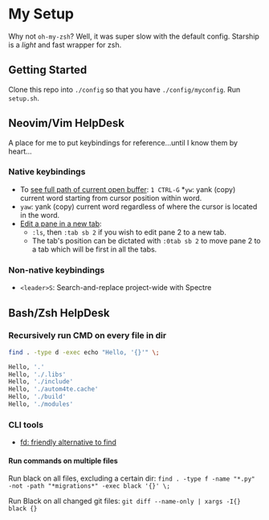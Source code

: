 # My Setup

Why not `oh-my-zsh`? Well, it was super slow with the default config. Starship is a _light_ and fast wrapper for zsh.

## Getting Started

Clone this repo into `./config` so that you have `./config/myconfig`. Run `setup.sh`.

## Neovim/Vim HelpDesk

A place for me to put keybindings for reference...until I know them by heart...

### Native keybindings
* To [see full path of current open buffer](https://vi.stackexchange.com/questions/104/how-can-i-see-the-full-path-of-the-current-file): `1 CTRL-G`
*`yw`: yank (copy) current word starting from cursor position within word.
* `yaw`: yank (copy) current word regardless of where the cursor is located in the word.
* [Edit a pane in a new tab](https://superuser.com/questions/66179/how-do-i-edit-an-existing-buffer-in-a-new-tab-in-vim#:~:text=You%20can%20accomplish%20this%20by,the%20sb%5Buffer%5D%20command.&text=The%20sb%20command%20normally%20opens,new%20tab%20should%20be%20created.): 
    * `:ls`, then `:tab sb 2` if you wish to edit pane 2 to a new tab.
    * The tab's position can be dictated with `:0tab sb 2` to move pane 2 to a tab which will be first in all the tabs.

### Non-native keybindings
* `<leader>S`: Search-and-replace project-wide with Spectre 

## Bash/Zsh HelpDesk

### Recursively run CMD on every file in dir

```Bash
find . -type d -exec echo "Hello, '{}'" \;

Hello, '.'
Hello, './.libs'
Hello, './include'
Hello, './autom4te.cache'
Hello, './build'
Hello, './modules'
```

### CLI tools
* [fd: friendly alternative to find](https://github.com/sharkdp/fd)



#### Run commands on multiple files

Run black on all files, excluding a certain dir: `find . -type f -name "*.py" -not -path "*migrations*" -exec black '{}' \;`

Run Black on all changed git files: `git diff --name-only | xargs -I{} black {}`

